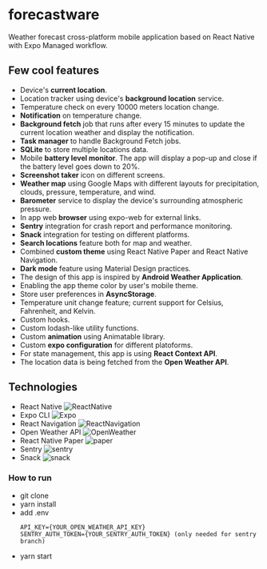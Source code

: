 # forecastware
Weather forecast cross-platform mobile application based on React Native with Expo Managed workflow.

## Few cool features
- Device's **current location**.
- Location tracker using device's **background location** service.
- Temperature check on every 10000 meters location change.
- **Notification** on temperature change.
- **Background fetch** job that runs after every 15 minutes to update the current location weather and display the notification.
- **Task manager** to handle Background Fetch jobs.
- **SQLite** to store multiple locations data.
- Mobile **battery level monitor**. The app will display a pop-up and close if the battery level goes down to 20%.
- **Screenshot taker** icon on different screens.
- **Weather map** using Google Maps with different layouts for precipitation, clouds, pressure, temperature, and wind.
- **Barometer** service to display the device's surrounding atmospheric pressure.
- In app web **browser** using expo-web for external links.
- **Sentry** integration for crash report and performance monitoring.
- **Snack** integration for testing on different platforms.
- **Search locations** feature both for map and weather.
- Combined **custom theme** using React Native Paper and React Native Navigation.
- **Dark mode** feature using Material Design practices.
- The design of this app is inspired by **Android Weather Application**.
- Enabling the app theme color by user's mobile theme.
- Store user preferences in **AsyncStorage**.
- Temperature unit change feature; current support for Celsius, Fahrenheit, and Kelvin.
- Custom hooks.
- Custom lodash-like utility functions.
- Custom **animation** using Animatable library.
- Custom **expo configuration** for different platoforms.
- For state management, this app is using **React Context API**.
- The location data is being fetched from the **Open Weather API**.


## Technologies
- React Native <img alt="ReactNative" src="https://img.shields.io/badge/-ReactNative-45b8d8?style=flat-square&logo=react&logoColor=white" />
- Expo CLI <img alt="Expo" src="https://img.shields.io/badge/-Expo-000000?style=flat-square&logo=expo&logoColor=white" />
- React Navigation <img alt="ReactNavigation" src="https://img.shields.io/badge/-ReactNavigation-52457B?style=flat-square&logo=react&logoColor=white" />
- Open Weather API <img alt="OpenWeather" src="https://img.shields.io/badge/-OpenWeather-EB6E4B?style=flat-square&logo=OpenWeatherMap&logoColor=white" />
- React Native Paper <img alt="paper" src="https://img.shields.io/badge/-Paper-6E62EE?style=flat-square&logo=paper" />
- Sentry <img alt="sentry" src="https://img.shields.io/badge/-Sentry-2F1334?style=flat-square&logo=sentry" />
- Snack <img alt="snack" src="https://img.shields.io/badge/-Snack-000000?style=flat-square&logo=expo-snack" />

### How to run
- git clone
- yarn install
- add .env
  ```
  API_KEY={YOUR_OPEN_WEATHER_API_KEY}
  SENTRY_AUTH_TOKEN={YOUR_SENTRY_AUTH_TOKEN} (only needed for sentry branch)
  ```
- yarn start

